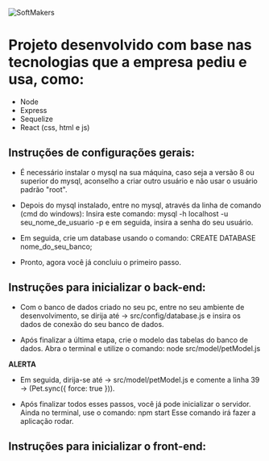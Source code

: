  ![SoftMakers](https://www.softmakers.com.br/assets/img/logotipo14xxhdpi.png)

# Projeto desenvolvido com base nas tecnologias que a empresa pediu e usa, como:
- Node
- Express
- Sequelize
- React (css, html e js)

## Instruções de configurações gerais:
- É necessário instalar o mysql na sua máquina, caso seja a versão 8 ou superior do mysql, aconselho a criar outro usuário e não usar o usuário padrão "root".

- Depois do mysql instalado, entre no mysql, através da linha de comando (cmd do windows):
   Insira este comando: mysql -h localhost -u seu_nome_de_usuario -p e em seguida, insira a senha do seu usuário.

- Em seguida, crie um database usando o comando: CREATE DATABASE nome_do_seu_banco;

- Pronto, agora você já concluiu o primeiro passo.

## Instruções para inicializar o back-end:

- Com o banco de dados criado no seu pc, entre no seu ambiente de desenvolvimento, se dirija até -> src/config/database.js e insira os dados de conexão do seu banco de dados.

- Após finalizar a última etapa, crie o modelo das tabelas do banco de dados. Abra o terminal e utilize o comando: node src/model/petModel.js
 
 **ALERTA**
- Em seguida, dirija-se até -> src/model/petModel.js e comente a linha 39 -> (Pet.sync({ force: true })).

- Após finalizar todos esses passos, você já pode inicializar o servidor. Ainda no terminal, use o comando: npm start
Esse comando irá fazer a aplicação rodar.

## Instruções para inicializar o front-end:

